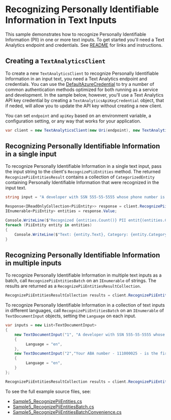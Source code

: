 # Recognizing Personally Identifiable Information in Text Inputs
This sample demonstrates how to recognize Personally Identifiable Information (PII) in one or more text inputs. To get started you'll need a Text Analytics endpoint and credentials.  See [README][README] for links and instructions.

## Creating a `TextAnalyticsClient`

To create a new `TextAnalyticsClient` to recognize Personally Identifiable Information in an input text, you need a Text Analytics endpoint and credentials.  You can use the [DefaultAzureCredential][DefaultAzureCredential] to try a number of common authentication methods optimized for both running as a service and development.  In the sample below, however, you'll use a Text Analytics API key credential by creating a `TextAnalyticsApiKeyCredential` object, that if neded, will allow you to update the API key without creating a new client.

You can set `endpoint` and `apiKey` based on an environment variable, a configuration setting, or any way that works for your application.

```C# Snippet:TextAnalyticsSample5CreateClient
var client = new TextAnalyticsClient(new Uri(endpoint), new TextAnalyticsApiKeyCredential(apiKey));
```

## Recognizing Personally Identifiable Information in a single input

To recognize Personally Identifiable Information in a single text input, pass the input string to the client's `RecognizePiiEntities` method.  The returned `RecognizePiiEntitiesResult` contains a collection of `CategorizedEntity` containing Personally Identifiable Information that were recognized in the input text.

```C# Snippet:RecognizePiiEntities
string input = "A developer with SSN 555-55-5555 whose phone number is 555-555-5555 is building tools with our APIs.";

Response<IReadOnlyCollection<PiiEntity>> response = client.RecognizePiiEntities(input);
IEnumerable<PiiEntity> entities = response.Value;

Console.WriteLine($"Recognized {entities.Count()} PII entit{(entities.Count() > 1 ? "ies" : "y")}:");
foreach (PiiEntity entity in entities)
{
    Console.WriteLine($"Text: {entity.Text}, Category: {entity.Category}, SubCategory: {entity.SubCategory}, Score: {entity.Score}, Offset: {entity.Offset}, Length: {entity.Length}");
}
```

## Recognizing Personally Identifiable Information in multiple inputs

To recognize Personally Identifiable Information in multiple text inputs as a batch, call `RecognizePiiEntitiesBatch` on an `IEnumerable` of strings.  The results are returned as a `RecognizePiiEntitiesResultCollection`.

```C# Snippet:TextAnalyticsSample5RecognizePiiEntitiesConvenience
RecognizePiiEntitiesResultCollection results = client.RecognizePiiEntitiesBatch(inputs);
```

To recognize Personally Identifiable Information in a collection of text inputs in different languages, call `RecognizePiiEntitiesBatch` on an `IEnumerable` of `TextDocumentInput` objects, setting the `Language` on each input.

```C# Snippet:TextAnalyticsSample5RecognizePiiEntitiesBatch
var inputs = new List<TextDocumentInput>
{
    new TextDocumentInput("1", "A developer with SSN 555-55-5555 whose phone number is 555-555-5555 is building tools with our APIs.")
    {
         Language = "en",
    },
    new TextDocumentInput("2","Your ABA number - 111000025 - is the first 9 digits in the lower left hand corner of your personal check.")
    {
         Language = "en",
    }
};

RecognizePiiEntitiesResultCollection results = client.RecognizePiiEntitiesBatch(inputs, new TextAnalyticsRequestOptions { IncludeStatistics = true });
```

To see the full example source files, see:

* [Sample5_RecognizePiiEntities.cs](https://github.com/Azure/azure-sdk-for-net/blob/master/sdk/textanalytics/Azure.AI.TextAnalytics/tests/samples/Sample5_RecognizePiiEntities.cs)
* [Sample5_RecognizePiiEntitiesBatch.cs](https://github.com/Azure/azure-sdk-for-net/blob/master/sdk/textanalytics/Azure.AI.TextAnalytics/tests/samples/Sample5_RecognizePiiEntitiesBatch.cs)
* [Sample5_RecognizePiiEntitiesBatchConvenience.cs](https://github.com/Azure/azure-sdk-for-net/blob/master/sdk/textanalytics/Azure.AI.TextAnalytics/tests/samples/Sample5_RecognizePiiEntitiesBatchConvenience.cs)

[DefaultAzureCredential]: https://github.com/Azure/azure-sdk-for-net/blob/master/sdk/identity/Azure.Identity/README.md
[README]: https://github.com/Azure/azure-sdk-for-net/blob/master/sdk/textanalytics/Azure.AI.TextAnalytics/README.md